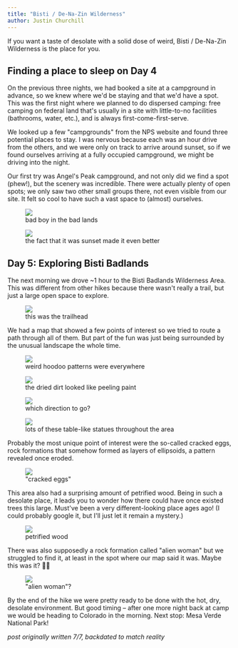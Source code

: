 ```yaml
---
title: "Bisti / De-Na-Zin Wilderness"
author: Justin Churchill
---
```

If you want a taste of desolate with a solid dose of weird, Bisti / De-Na-Zin Wilderness is the place for you.
<!--end_excerpt-->

## Finding a place to sleep on Day 4
On the previous three nights, we had booked a site at a campground in advance, so we knew where we'd be staying and that we'd have a spot. This was the first night where we planned to do dispersed camping: free camping on federal land that's usually in a site with little-to-no facilities (bathrooms, water, etc.), and is always first-come-first-serve.

We looked up a few "campgrounds" from the NPS website and found three potential places to stay. I was nervous because each was an hour drive from the others, and we were only on track to arrive around sunset, so if we found ourselves arriving at a fully occupied campground, we might be driving into the night.

Our first try was Angel's Peak campground, and not only did we find a spot (phew!), but the scenery was incredible. There were actually plenty of open spots; we only saw two other small groups there, not even visible from our site. It felt so cool to have such a vast space to (almost) ourselves.

<!-- pic of me at sunset at angel's peak -->
<figure>
    <img src="https://lh3.googleusercontent.com/pw/AM-JKLVBZ6zGkGShXpf0ahYZ1A-6M3ZhASwSa32Xnsw7E-8GKbthYggtN429Zs0Ge4jZmfrA2J2tZvwFsYuDeSyUFRcxv1NInWbj24vMq8DfOWVNwTQUaOquR7stgrQnmUH1682pXd5qZFxM2MYR63BNTQl3MA=w1862-h1396-no?authuser=0">
    <figcaption>bad boy in the bad lands</figcaption>
</figure>

<!-- sunset at angel's peak -->
<figure>
    <img src="https://lh3.googleusercontent.com/pw/AM-JKLVhGSVDXgpLnN5qVK1tILv_wl_L42ouhYTlanDdNvVAJbN5UrC7EQIGZWH8pWQtmWDMwKuD8i3MxBs85RyhVvTACV--_B72InEFJobVxJU3B8t_sqM-3UBlTf1OVpcz-G86RLogsD9xZAon44EVSgfbJQ=w1862-h1396-no?authuser=0">
    <figcaption>the fact that it was sunset made it even better</figcaption>
</figure>

## Day 5: Exploring Bisti Badlands

The next morning we drove ~1 hour to the Bisti Badlands Wilderness Area. This was different from other hikes because there wasn't really a trail, but just a large open space to explore.

<!-- wilderness boundary behind this sign -->
<figure>
    <img src="https://lh3.googleusercontent.com/pw/AM-JKLVcnYS-dqW9tYfj9iywGsoq4gOR6F_fZD8TGaCxDA6tiP_M9b8n4WvOTggwALRZnMyzyE6Sm-3q1Ow4hLAHV5Z_xv2ntHSECVzcOGaMA86TBpbXWZO6yR2WuzwEpzGISXp5o5waBFbyolQ6nzN2lwwlmw=w1862-h1396-no?authuser=0">
    <figcaption>this was the trailhead</figcaption>
</figure>

We had a map that showed a few points of interest so we tried to route a path through all of them. But part of the fun was just being surrounded by the unusual landscape the whole time.

<!-- hoodoos pic -->
<figure>
    <img src="https://lh3.googleusercontent.com/pw/AM-JKLU3v2AiWoPFYEMEMKBC1gf0-d03sAAOUwLq7PUmsKCmLNfu5AUDSAyiAzQdtzmvL2EZMd29BbtavqWSQM0kdiYS4cRtjbkdiTqZL47FsYETFDETUUpiXJ8bHl9WD5KcW03QtzliWSTuC40JCRMBhQUUdQ=w1862-h1396-no?authuser=0">
    <figcaption>weird hoodoo patterns were everywhere</figcaption>
</figure>


<!-- dirt like peeling paint -->
<figure>
    <img src="https://lh3.googleusercontent.com/pw/AM-JKLVGjpPwZMBrDrQyycJ_unBzk7u8rCmLqaUbwLUKj-CSWhbWSM5DQo76oyjBrd_RgVxY6dep4LX0qeBczi38DHEB4ALIjYaloJROgvEztlHFy-KhWR2IN7Yryei85W9FPOZKBljfOCC8JoTActwL0sRr4g=w1862-h1396-no?authuser=0">
    <figcaption>the dried dirt looked like peeling paint</figcaption>
</figure>


<!-- looking out over badlands -->
<figure>
    <img src="https://lh3.googleusercontent.com/pw/AM-JKLUr3UcWx9LAR9Sqzo2yMYWFEuTdfl8iAZaal-FDq_53MGN3PirSx5RAQgDLLsaU1UB9hpFpQPBhNMBYYtkRX6wbeqIbvEVjaUWooW9kACMNmTgaihxrsiNQG6VR0f_lv3jEWUErHMkejQPmh3uLiZSTKw=w1862-h1396-no?authuser=0">
    <figcaption>which direction to go?</figcaption>
</figure>

<!-- more tabley hoodoo things -->
<figure>
    <img src="https://lh3.googleusercontent.com/pw/AM-JKLUJyJo0T0TfxIEucyQNkFHkJq0Ts4vvBvUmGaMQefoWHjvy6JCR_TuWgm-YQ_gB-2CrRT236GtECVXzn9Gvk7Y9dbdn97ktftYdlQXDAxw9PsCX9VRWvsHXYLrdiHtjrCv32edNOBBsYLkxdffxGQKI-Q=w1862-h1396-no?authuser=0">
    <figcaption>lots of these table-like statues throughout the area</figcaption>
</figure>

Probably the most unique point of interest were the so-called cracked eggs, rock formations that somehow formed as layers of ellipsoids, a pattern revealed once eroded.

<!-- cracked eggs -->
<figure>
    <img src="https://lh3.googleusercontent.com/pw/AM-JKLXwSudFl4NOT1ZK_JJpzflxUI3hy4lgF7Yd-0h7-omui7EVjVX_7KR3CEjv45QqBf2HY0Y-IoAnDb1GR5VDfZFXk5sZq3Qs2oM2uuoj8qa6FTwwQUS7IPluTEyPw9ElObYzl3PArESqcvicy2vIXDpKpg=w1862-h1396-no?authuser=0">
    <figcaption>"cracked eggs"</figcaption>
</figure>

This area also had a surprising amount of petrified wood. Being in such a desolate place, it leads you to wonder how there could have once existed trees this large. Must've been a very different-looking place ages ago! (I could probably google it, but I'll just let it remain a mystery.)

<!-- petrified wood -->
<figure>
    <img src="https://lh3.googleusercontent.com/pw/AM-JKLX6D3frtNSiyr6t1dI8yNoTIMxOq7HdPJmsqkZXu5eGm9cl6GfRIbAMbTODXrX7p_l78hFtN0MiK9ynubAXIyjLyapoo9dEAH0_ZxgkJvnBgGxJMCi__Iv0FPZeMTcZbxKGFH1qm2nWZ1FqKWDRxM_o9g=w1862-h1396-no?authuser=0">
    <figcaption>petrified wood</figcaption>
</figure>

There was also supposedly a rock formation called "alien woman" but we struggled to find it, at least in the spot where our map said it was. Maybe this was it? 🤷‍♂️

<!-- alien woman, we think -->
<figure>
    <img src="https://lh3.googleusercontent.com/pw/AM-JKLWmEvGsvOQiW-SmUipGdcYSJKVV_shhGBMjS1bSnC8SPPn2o1-xg7b_Kmsy-ClSxaxJPj7f7C1Forn4d1PsZFRoqbSJPk9aNMNWUqNLCygJ08Bll_jw7f4oV8CkyO4eGp3CPdskTDzii6BRy76D8imb6g=w1048-h1396-no?authuser=0">
    <figcaption>"alien woman"?</figcaption>
</figure>

By the end of the hike we were pretty ready to be done with the hot, dry, desolate environment. But good timing – after one more night back at camp we would be heading to Colorado in the morning. Next stop: Mesa Verde National Park!

_post originally written 7/7, backdated to match reality_
